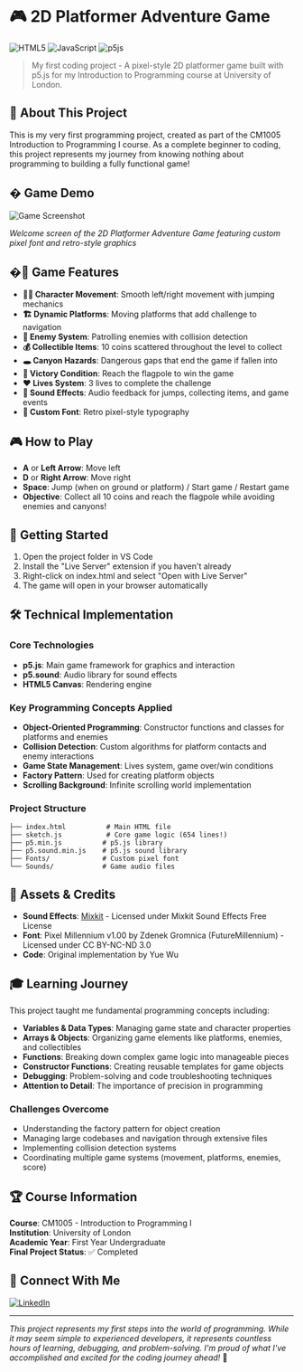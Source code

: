 # 🎮 2D Platformer Adventure Game

![HTML5](https://img.shields.io/badge/html5-%23E34F26.svg?style=for-the-badge&logo=html5&logoColor=white)
![JavaScript](https://img.shields.io/badge/javascript-%23323330.svg?style=for-the-badge&logo=javascript&logoColor=%23F7DF1E)
![p5js](https://img.shields.io/badge/p5.js-ED225D?style=for-the-badge&logo=p5.js&logoColor=FFFFFF)

> My first coding project - A pixel-style 2D platformer game built with p5.js for my Introduction to Programming course at University of London.

## 🌟 About This Project

This is my very first programming project, created as part of the CM1005 Introduction to Programming I course. As a complete beginner to coding, this project represents my journey from knowing nothing about programming to building a fully functional game!

## � Game Demo

![Game Screenshot](https://github.com/user-attachments/demo.gif)

_Welcome screen of the 2D Platformer Adventure Game featuring custom pixel font and retro-style graphics_

## �🎯 Game Features

- **🏃‍♂️ Character Movement**: Smooth left/right movement with jumping mechanics
- **🏗️ Dynamic Platforms**: Moving platforms that add challenge to navigation
- **👾 Enemy System**: Patrolling enemies with collision detection
- **💰 Collectible Items**: 10 coins scattered throughout the level to collect
- **🕳️ Canyon Hazards**: Dangerous gaps that end the game if fallen into
- **🏁 Victory Condition**: Reach the flagpole to win the game
- **❤️ Lives System**: 3 lives to complete the challenge
- **🎵 Sound Effects**: Audio feedback for jumps, collecting items, and game events
- **🎨 Custom Font**: Retro pixel-style typography

## 🎮 How to Play

- **A** or **Left Arrow**: Move left
- **D** or **Right Arrow**: Move right
- **Space**: Jump (when on ground or platform) / Start game / Restart game
- **Objective**: Collect all 10 coins and reach the flagpole while avoiding enemies and canyons!

## 🚀 Getting Started

1. Open the project folder in VS Code
2. Install the "Live Server" extension if you haven't already
3. Right-click on index.html and select "Open with Live Server"
4. The game will open in your browser automatically

## 🛠️ Technical Implementation

### Core Technologies

- **p5.js**: Main game framework for graphics and interaction
- **p5.sound**: Audio library for sound effects
- **HTML5 Canvas**: Rendering engine

### Key Programming Concepts Applied

- **Object-Oriented Programming**: Constructor functions and classes for platforms and enemies
- **Collision Detection**: Custom algorithms for platform contacts and enemy interactions
- **Game State Management**: Lives system, game over/win conditions
- **Factory Pattern**: Used for creating platform objects
- **Scrolling Background**: Infinite scrolling world implementation

### Project Structure

```
├── index.html          # Main HTML file
├── sketch.js           # Core game logic (654 lines!)
├── p5.min.js          # p5.js library
├── p5.sound.min.js    # p5.js sound library
├── Fonts/             # Custom pixel font
└── Sounds/            # Game audio files
```

## 🎨 Assets & Credits

- **Sound Effects**: [Mixkit](https://mixkit.co/) - Licensed under Mixkit Sound Effects Free License
- **Font**: Pixel Millennium v1.00 by Zdenek Gromnica (FutureMillennium) - Licensed under CC BY-NC-ND 3.0
- **Code**: Original implementation by Yue Wu

## 🎓 Learning Journey

This project taught me fundamental programming concepts including:

- **Variables & Data Types**: Managing game state and character properties
- **Arrays & Objects**: Organizing game elements like platforms, enemies, and collectibles
- **Functions**: Breaking down complex game logic into manageable pieces
- **Constructor Functions**: Creating reusable templates for game objects
- **Debugging**: Problem-solving and code troubleshooting techniques
- **Attention to Detail**: The importance of precision in programming

### Challenges Overcome

- Understanding the factory pattern for object creation
- Managing large codebases and navigation through extensive files
- Implementing collision detection systems
- Coordinating multiple game systems (movement, platforms, enemies, score)

## 🏆 Course Information

**Course**: CM1005 - Introduction to Programming I  
**Institution**: University of London  
**Academic Year**: First Year Undergraduate  
**Final Project Status**: ✅ Completed

## 🔗 Connect With Me

[![LinkedIn](https://img.shields.io/badge/LinkedIn-%230077B5.svg?style=for-the-badge&logo=linkedin&logoColor=white)](https://www.linkedin.com/in/yuewuxd/)

---

_This project represents my first steps into the world of programming. While it may seem simple to experienced developers, it represents countless hours of learning, debugging, and problem-solving. I'm proud of what I've accomplished and excited for the coding journey ahead!_ 🚀
